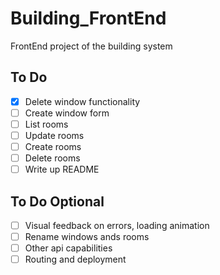 # Building_FrontEnd
FrontEnd project of the building system

## To Do
- [X] Delete window functionality
- [ ] Create window form
- [ ] List rooms
- [ ] Update rooms
- [ ] Create rooms
- [ ] Delete rooms
- [ ] Write up README

## To Do Optional
- [ ] Visual feedback on errors, loading animation
- [ ] Rename windows ands rooms
- [ ] Other api capabilities
- [ ] Routing and deployment
